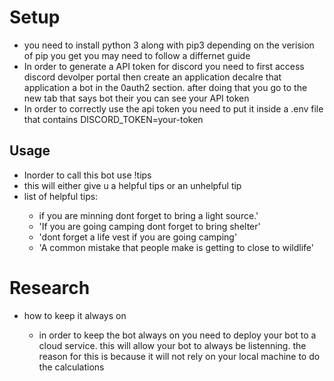 <h1>Setup</h1>
    <ul>
     <li>you need to install python 3 along with pip3 depending on the verision of pip you get you may need to follow a differnet guide </li>
    <li>In order to generate a API token for discord you need to first access discord devolper portal then create an application decalre that application a bot in the 0auth2 section. after doing that you go to the new tab that says bot their you can see your API token</li>
    <li> In order to correctly use the api token you need to put it inside a .env file that contains DISCORD_TOKEN=your-token</li>
    </ul>
<h2>Usage</h2>
    <ul>
    <li>Inorder to call this bot use !tips</li>
    <li> this will either give u a helpful tips or an unhelpful tip</li>
    <li>list of helpful tips:</li><ul>
        <li> if you are minning dont forget to bring a light source.'</li>
        <li> 'If you are going camping dont forget to bring shelter'</li>
        <li> 'dont forget a life vest if you are going camping'</li>
        <li> 'A common mistake that people make is getting to close to wildlife'</li></ul></ul>

<h1>Research</h1>
<ul>
<li>how to keep it always on</li><ul>
<li>in order to keep the bot always on you need to deploy your bot to a cloud service. this will allow your bot to always be listenning. the reason for this is because it will not rely on your local machine to do the calculations</li>
</ul>
</ul>